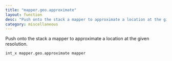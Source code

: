 ```yaml
---
title: "mapper.geo.approximate"
layout: function
desc: "Push onto the stack a mapper to approximate a location at the given resolution."
category: miscellaneous
---
```


Push onto the stack a mapper to approximate a location at the given resolution.

```
int_x mapper.geo.approximate mapper
```